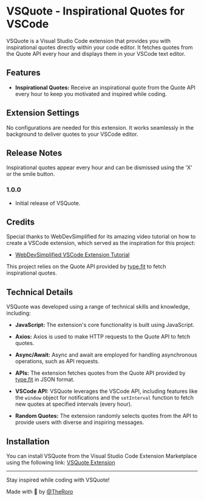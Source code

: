 # VSQuote - Inspirational Quotes for VSCode

VSQuote is a Visual Studio Code extension that provides you with inspirational quotes directly within your code editor. It fetches quotes from the Quote API every hour and displays them in your VSCode text editor.

## Features

- **Inspirational Quotes:** Receive an inspirational quote from the Quote API every hour to keep you motivated and inspired while coding.

## Extension Settings

No configurations are needed for this extension. It works seamlessly in the background to deliver quotes to your VSCode editor.

## Release Notes

Inspirational quotes appear every hour and can be dismissed using the 'X' or the smile button.

### 1.0.0

- Initial release of VSQuote.

## Credits

Special thanks to WebDevSimplified for its amazing video tutorial on how to create a VSCode extension, which served as the inspiration for this project:

- [WebDevSimplified VSCode Extension Tutorial](https://www.youtube.com/watch?v=q5V4T3o3CXE)

This project relies on the Quote API provided by [type.fit](https://type.fit/api/quotes) to fetch inspirational quotes.

## Technical Details

VSQuote was developed using a range of technical skills and knowledge, including:

- **JavaScript:** The extension's core functionality is built using JavaScript.

- **Axios:** Axios is used to make HTTP requests to the Quote API to fetch quotes.

- **Async/Await:** Async and await are employed for handling asynchronous operations, such as API requests.

- **APIs:** The extension fetches quotes from the Quote API provided by [type.fit](https://type.fit/api/quotes) in JSON format.

- **VSCode API:** VSQuote leverages the VSCode API, including features like the `window` object for notifications and the `setInterval` function to fetch new quotes at specified intervals (every hour).

- **Random Quotes:** The extension randomly selects quotes from the API to provide users with diverse and inspiring messages.

## Installation

You can install VSQuote from the Visual Studio Code Extension Marketplace using the following link: [VSQuote Extension](https://marketplace.visualstudio.com/items?itemName=RodrigoRamirez.vsquote)

---

Stay inspired while coding with VSQuote!

Made with 🦔 by [@TheRoro](https://github.com/TheRoro)
